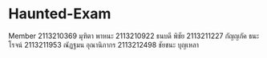 # Haunted-Exam
Member
2113210369 มุฑิตา พาหนะ
2113210922 ธนบดี พิชัย
2113211227 กัญญภัค ธนะโรจน์
2113211953 ณัฏฐมน อุณานิภากร
2113212498 ชัยชนะ บุญเหลา
